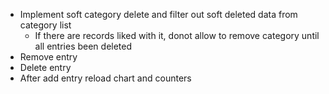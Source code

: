 - Implement soft category delete and filter out soft deleted data from category list
    - If there are records liked with it, donot allow to remove category until all entries been deleted
- Remove entry
- Delete entry
- After add entry reload chart and counters